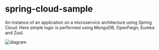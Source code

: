 # spring-cloud-sample
An instance of an application on a microservice architecture using Spring Cloud.
Here simple logic is performed using MongoDB, OpenFeign, Eureka and Zuul.

![diagram](https://media.discordapp.net/attachments/835130578143674419/896159242292166756/spring-cloud-sample-diagram.drawio2.png?width=997&height=523)
